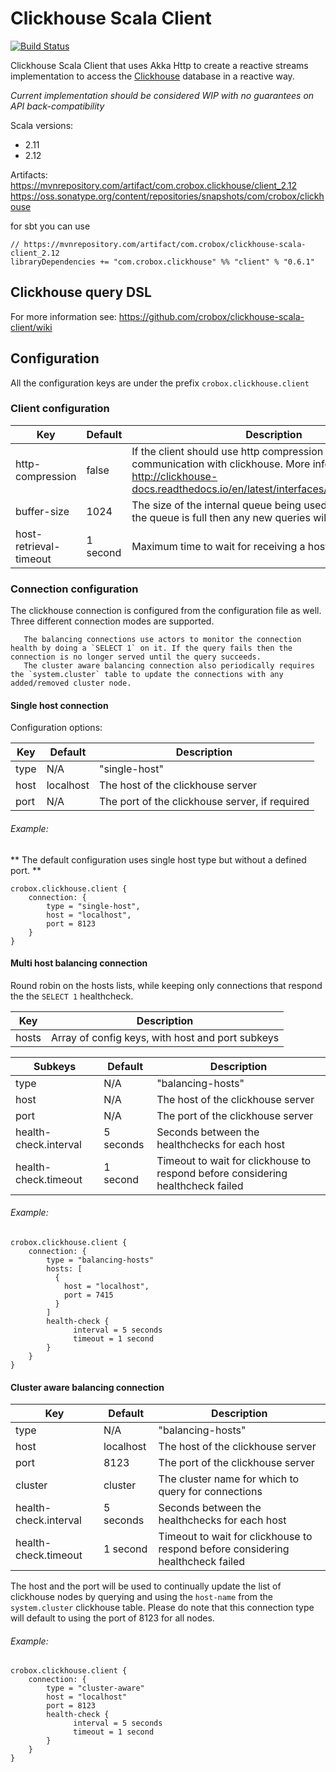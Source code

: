 # Clickhouse Scala Client

[![Build Status](https://travis-ci.org/crobox/clickhouse-scala-client.svg?branch=master)](https://travis-ci.org/crobox/clickhouse-scala-client)

Clickhouse Scala Client that uses Akka Http to create a reactive streams implementation to access the [Clickhouse](https://clickhouse.yandex) database in a reactive way.

*Current implementation should be considered WIP with no guarantees on API back-compatibility*  

Scala versions: 
- 2.11
- 2.12

Artifacts:
https://mvnrepository.com/artifact/com.crobox.clickhouse/client_2.12
https://oss.sonatype.org/content/repositories/snapshots/com/crobox/clickhouse

for sbt you can use

```
// https://mvnrepository.com/artifact/com.crobox/clickhouse-scala-client_2.12 
libraryDependencies += "com.crobox.clickhouse" %% "client" % "0.6.1"
```

## Clickhouse query DSL 
For more information see: https://github.com/crobox/clickhouse-scala-client/wiki

## Configuration

  All the configuration keys are under the prefix `crobox.clickhouse.client`
### Client configuration

| Key | Default|Description |
| --- | ---|------------|
|http-compression| false | If the client should use http compression in the communication with clickhouse. More info: http://clickhouse-docs.readthedocs.io/en/latest/interfaces/http_interface.html |
|buffer-size|1024|The size of the internal queue being used for the queries. If the queue is full then any new queries will be dropped|
|host-retrieval-timeout|1 second|Maximum time to wait for receiving a host from the provider|

### Connection configuration
The clickhouse connection is configured from the configuration file as well.
Three different connection modes are supported.

       The balancing connections use actors to monitor the connection health by doing a `SELECT 1` on it. If the query fails then the connection is no longer served until the query succeeds.
       The cluster aware balancing connection also periodically requires the `system.cluster` table to update the connections with any added/removed cluster node.

#### Single host connection

Configuration options:

| Key | Default|Description |
| --- | ---|------------|
|type | N/A|"single-host"|
| host |localhost| The host of the clickhouse server |
| port| N/A | The port of the clickhouse server, if required |

###### Example:
** The default configuration uses single host type but without a defined port. **

```
crobox.clickhouse.client {
    connection: {
        type = "single-host",
        host = "localhost",
        port = 8123
    }
}

```

#### Multi host balancing connection

Round robin on the hosts lists, while keeping only connections that respond the the `SELECT 1` healthcheck.

| Key | Description|
| ---| ------|
| hosts| Array of config keys, with host and port subkeys|

|Subkeys| Default | Description|
|----|-----|-----|
|type | N/A|"balancing-hosts"|
|host|N/A|The host of the clickhouse server|
|port|N/A|The port of the clickhouse server|
|health-check.interval| 5 seconds | Seconds between the healthchecks for each host |
|health-check.timeout | 1 second | Timeout to wait for clickhouse to respond before considering healthcheck failed|
###### Example:

```
crobox.clickhouse.client {
    connection: {
        type = "balancing-hosts"
        hosts: [
          {
            host = "localhost",
            port = 7415
          }
        ]
        health-check {
              interval = 5 seconds
              timeout = 1 second
        }
    }
}

```

#### Cluster aware balancing connection

| Key | Default|Description |
| --- | ---|------------|
|type | N/A|"balancing-hosts"|
| host |localhost| The host of the clickhouse server |
| port| 8123 | The port of the clickhouse server|
| cluster| cluster | The cluster name for which to query for connections|
|health-check.interval| 5 seconds | Seconds between the healthchecks for each host |
|health-check.timeout | 1 second | Timeout to wait for clickhouse to respond before considering healthcheck failed|

The host and the port will be used to continually update the list of clickhouse nodes by querying and using the `host-name` from the `system.cluster` clickhouse table.
Please do note that this connection type will default to using the port of 8123 for all nodes.

###### Example:

```
crobox.clickhouse.client {
    connection: {
        type = "cluster-aware"
        host = "localhost"
        port = 8123
        health-check {
              interval = 5 seconds
              timeout = 1 second
        }
    }
}

```
